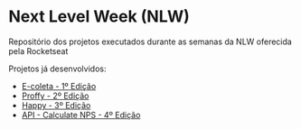 # Next Level Week (NLW)
Repositório dos projetos executados durante as semanas da NLW oferecida pela Rocketseat


Projetos já desenvolvidos:

  - [E-coleta - 1º Edição](https://github.com/LaiderLucas/NLW/tree/master/NLW_1)
  - [Proffy - 2º Edição](https://github.com/LaiderLucas/NLW/tree/master/NLW_2)
  - [Happy - 3º Edição](https://github.com/LaiderLucas/NLW/tree/master/NLW_3)
  - [API - Calculate NPS - 4º Edição](https://github.com/LaiderLucas/NLW/tree/master/NLW_4)
  
